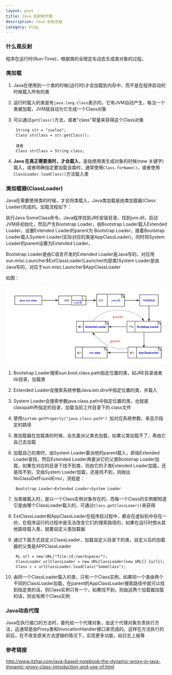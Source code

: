 ```yaml
---
layout: post
title: Java 反射和代理
description: Java 反射总结
category: blog
---
```



### 什么是反射

程序在运行时(Run-Time)，根据类的全限定名动态生成类对象的过程。

### 类加载

1. Java在使用到一个类的时候(运行时)才会加载到内存中，而不是在程序启动的时候载入所有的类
2. 运行时载入的类是有`java.lang.Class`表示的，它有JVM自动产生，每当一个类被加载，JVM就自动为它生成一个Class对象
3. 可以通过`getClass()`方法，或者"class"常量来获得这个Class对象 
 
        String str = "zuoluo";
        Class strClass = str.getClass();

        或者 
        Class strClass = String.class; 
       

4. **Java 在真正需要类时，才会载入**，是指使用类生成对象的时候(new 关键字)载入，或者明确指定要加载该类时，通常使用`Class.forName()`，或者使用`ClassLoader.loadClass()`方法载入类

### 类加载器(ClassLoader)

Java在需要使用类的时候，才会将类载入，Java类加载是由类加载器(Class Loader)完成的。加载流程如下：

执行Java SomeClass命令，Java程序找到JRE安装目录，找到jvm.dll，启动JVM并初始化，然后产生Bootstrap Loader，由Bootstrap Loader载入Extended Loader，设置Extended Loader的parent为 Bootstrap Loader，接着Bootstrap Loader载入System Loader(实际对应的类是AppClassLoader)，同时将System Loader的parent设置为Extended Loader。 

Bootstrap Loader是由C语言开发的Extended Loader是Java写的，对应用sun.misc.Launcher\$ExtClassLoader(Launcher内部类)System Loader是由Java写的，对应于sun.misc.Launcher\$AppClassLoader

如图：

![classloader](/images/classloader.png)

1. Bootstrap Loader搜索sun.boot.class.path指定位置的类，如JRE目录或者lib目录，加载类
2. Extended Loader会搜索系统参数Java.ext.dirs中指定位置的类，并载入
3. System Loader会搜索参数java.class.path中指定位置的类，也就是classpath所指定的目录，加载当前工作目录下的.class文件
4. 使用`System.getProperty("java.class.path") `加对应系统参数，来显示指定的路径
5. 类加载器在加载类的时候，会先委派父类去加载，如果父类加载不了，再由它自己去加载
6. 加载自己的类时，由System Loader委派他的parent载入，即由Extended Loader查找，然后Extended Loader再委派它的父类Bootstrap Loader加载，如果在对应的目录下找不到类，则由它的子类Extended Loader加载，还是找不到，交由System Loader加载，还是找不到，则抛出NoClassDefFoundError，流程是：

        Bootstrap Loader→Extended Loader→System Loader 

7. 当类被载入时，是以一个Class实例对象存在的，而每一个Class的实例都知道它是由哪个ClassLoader载入的，可通过`Class.getClassLoaer()`来获得
8. ExtClassLoader和AppClassLoader在程序启过程中，都会在虚拟机中存在一份，在程序运行的过程中是无法改变它们的搜索路径的，如果在运行时想从其他路径载入类，就要自定义类加载器
9. 通过下面方式自定义ClassLoader，加载自定义目录下的类，自定义后的加载器的父类是APPClassLoader

        RL url = new URL("file:/d:/workspace/");
        ClassLoader urlClassLoader = new URLClassLoader(new URL[] {url});
        Class c = urlClassLoader.loadClass("SomeClass");

10. 由同一个ClassLoader载入的类，只有一个Class实例，如果同一个类由两个不同的ClassLoader加载，在parent的AppClassLoader搜索路径中就可以找到指定类的话，则Class实例只有一个，如果找不到，则由这两个加载器加载的话，则会有两个Class实例

### Java动态代理

Java在执行接口的方法时，委托给一个代理对象，由这个代理对象负责执行方法，这通常是由Proxy类和InvocationHandler接口来完成的。这样在方法执行的前后，在不改变原来方法逻辑的情况下，实现更多功能，如日志上报等

### 参考链接
http://www.itzhai.com/java-based-notebook-the-dynamic-proxy-in-java-dynamic-proxy-class-introduction-and-use-of.html
